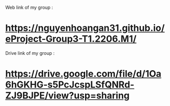 Web link of my group : 
# https://nguyenhoangan31.github.io/eProject-Group3-T1.2206.M1/
Drive link of my group :
# https://drive.google.com/file/d/1Oa6hGKHG-s5PcJcspLSfQNRd-ZJ9BJPE/view?usp=sharing
